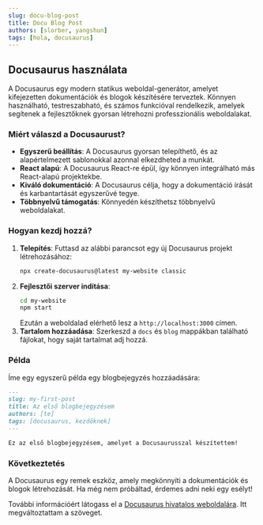```yaml
---
slug: docu-blog-post
title: Docu Blog Post
authors: [slorber, yangshun]
tags: [hola, docusaurus]
---
```


## Docusaurus használata

A Docusaurus egy modern statikus weboldal-generátor, amelyet kifejezetten dokumentációk és blogok készítésére terveztek. Könnyen használható, testreszabható, és számos funkcióval rendelkezik, amelyek segítenek a fejlesztőknek gyorsan létrehozni professzionális weboldalakat.

### Miért válaszd a Docusaurust?

- **Egyszerű beállítás**: A Docusaurus gyorsan telepíthető, és az alapértelmezett sablonokkal azonnal elkezdheted a munkát.
- **React alapú**: A Docusaurus React-re épül, így könnyen integrálható más React-alapú projektekbe.
- **Kiváló dokumentáció**: A Docusaurus célja, hogy a dokumentáció írását és karbantartását egyszerűvé tegye.
- **Többnyelvű támogatás**: Könnyedén készíthetsz többnyelvű weboldalakat.

### Hogyan kezdj hozzá?

1. **Telepítés**: Futtasd az alábbi parancsot egy új Docusaurus projekt létrehozásához:
    ```bash
    npx create-docusaurus@latest my-website classic
    ```
2. **Fejlesztői szerver indítása**:
    ```bash
    cd my-website
    npm start
    ```
    Ezután a weboldalad elérhető lesz a `http://localhost:3000` címen.
3. **Tartalom hozzáadása**: Szerkeszd a `docs` és `blog` mappákban található fájlokat, hogy saját tartalmat adj hozzá.

### Példa

Íme egy egyszerű példa egy blogbejegyzés hozzáadására:

```markdown
---
slug: my-first-post
title: Az első blogbejegyzésem
authors: [te]
tags: [docusaurus, kezdőknek]
---

Ez az első blogbejegyzésem, amelyet a Docusaurusszal készítettem!
```

### Következtetés

A Docusaurus egy remek eszköz, amely megkönnyíti a dokumentációk és blogok létrehozását. Ha még nem próbáltad, érdemes adni neki egy esélyt!

További információért látogass el a [Docusaurus hivatalos weboldalára](https://docusaurus.io/). Itt megváltoztattam a szöveget.